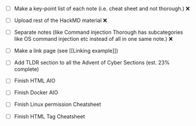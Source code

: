 - [ ] Make a key-point list of each note (i.e. cheat sheet and not thorough.) ❌
   
- [ ] Upload rest of the HackMD material ❌
  
- [ ] Separate notes (like Command injection Thorough has subcategories like OS command injection etc instead of all in one same note.) ❌

- [ ] Make a link page (see [[Linking example]])

- [ ] Add TLDR section to all the Advent of Cyber Sections (est. 23% complete)

- [ ] Finish HTML AIO

- [ ] Finish Docker AIO

- [ ] Finish Linux permission Cheatsheet
- [ ] Finish HTML Tag Cheatsheet

